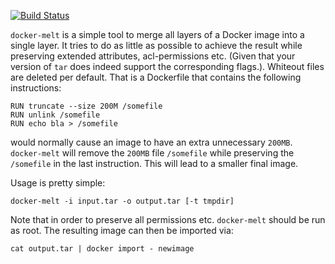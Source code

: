 [![Build Status](https://travis-ci.org/brauner/melt.svg?branch=master)](https://travis-ci.org/brauner/melt)

`docker-melt` is a simple tool to merge all layers of a Docker image into
a single layer. It tries to do as little as possible to achieve the result
while preserving extended attributes, acl-permissions etc. (Given that your
version of `tar` does indeed support the corresponding flags.). Whiteout files
are deleted per default. That is a Dockerfile that contains the following
instructions:

```
RUN truncate --size 200M /somefile
RUN unlink /somefile
RUN echo bla > /somefile
```

would normally cause an image to have an extra unnecessary `200MB`. `docker-melt` will
remove the `200MB` file `/somefile` while preserving the `/somefile` in the
last instruction. This will lead to a smaller final image.

Usage is pretty simple:

```
docker-melt -i input.tar -o output.tar [-t tmpdir]
```

Note that in order to preserve all permissions etc. `docker-melt` should be run as
root. The resulting image can then be imported via:

```
cat output.tar | docker import - newimage
```
